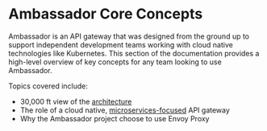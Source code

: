# Ambassador Core Concepts

Ambassador is an API gateway that was designed from the ground up to support independent development teams working with cloud native technologies like Kubernetes. This section of the documentation provides a high-level overview of key concepts for any team looking to use Ambassador.

Topics covered include:

* 30,000 ft view of the [architecture](/concepts/architecture)
* The role of a cloud native, [microservices-focused](/about/microservices-api-gateways) API gateway
* Why the Ambassador project choose to use Envoy Proxy
